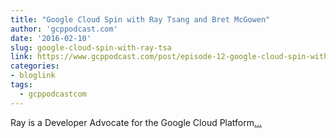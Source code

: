 ```yaml
---
title: "Google Cloud Spin with Ray Tsang and Bret McGowen"
author: 'gcppodcast.com'
date: '2016-02-10'
slug: google-cloud-spin-with-ray-tsa
link: https://www.gcppodcast.com/post/episode-12-google-cloud-spin-with-ray-and-bret/
categories:
- bloglink
tags:
  - gcppodcastcom
---
```


Ray is a Developer Advocate for the Google Cloud Platform[... <i class="fas fa-external-link-alt"></i>](https://www.gcppodcast.com/post/episode-12-google-cloud-spin-with-ray-and-bret/)

